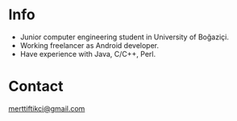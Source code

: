 # Info #

  * Junior computer engineering student in University of Boğaziçi.
  * Working freelancer as Android developer.
  * Have experience with Java, C/C++, Perl.

# Contact #

merttiftikci@gmail.com
